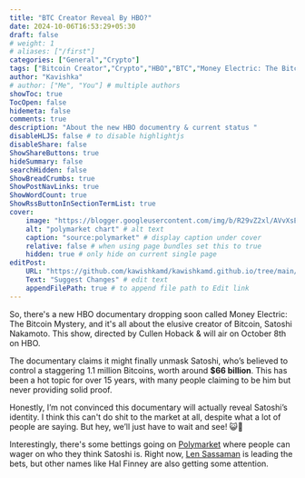 ```yaml
---
title: "BTC Creator Reveal By HBO?"
date: 2024-10-06T16:53:29+05:30
draft: false
# weight: 1
# aliases: ["/first"]
categories: ["General","Crypto"]
tags: ["Bitcoin Creator","Crypto","HBO","BTC","Money Electric: The Bitcoin Mystery","kawishkamd"]
author: "Kavishka"
# author: ["Me", "You"] # multiple authors
showToc: true
TocOpen: false
hidemeta: false
comments: true
description: "About the new HBO documentry & current status "
disableHLJS: false # to disable highlightjs
disableShare: false
ShowShareButtons: true
hideSummary: false
searchHidden: false
ShowBreadCrumbs: true
ShowPostNavLinks: true
ShowWordCount: true
ShowRssButtonInSectionTermList: true
cover:
    image: "https://blogger.googleusercontent.com/img/b/R29vZ2xl/AVvXsEjWRDEmTlDlFTOJ1S6i5YZTLTPTuDZKLKTT_95Q96eISXWLPMGmqgU1rkxHvoN-_2-23hoHEZSbqcH4svmXdqzXW8gQTRNhgNoM2IqyRxki7lPsyNs2lifVDlTsdzq1yy4HA9a9_QWISyWLpv1y7iFRNVBzI-1FJf0EsJcabuEK1EHhg01kgYtcpi1CIjg/s1120/Untitled%20design.png" # image path/url
    alt: "polymarket chart" # alt text
    caption: "source:polymarket" # display caption under cover
    relative: false # when using page bundles set this to true
    hidden: true # only hide on current single page
editPost:
    URL: "https://github.com/kawishkamd/kawishkamd.github.io/tree/main/content"
    Text: "Suggest Changes" # edit text
    appendFilePath: true # to append file path to Edit link
---
```


So, there's a new HBO documentary dropping soon called Money Electric: The Bitcoin Mystery, 
and it's all about the elusive creator of Bitcoin, Satoshi Nakamoto.
This show, directed by Cullen Hoback & will air on October 8th on HBO.

The documentary claims it might finally unmask Satoshi, 
who’s believed to control a staggering 1.1 million Bitcoins, 
worth around **$66 billion**. 
This has been a hot topic for over 15 years, 
with many people claiming to be him but never providing solid proof.

Honestly, I’m not convinced this documentary will actually reveal Satoshi’s identity. 
I think this can't do shit to the market at all, despite what a lot of people are saying. 
But hey, we’ll just have to wait and see! 😺💖

Interestingly, there's some bettings going on [Polymarket](https://polymarket.com) where people can wager on who they think Satoshi is. 
Right now, [Len Sassaman](https://en.wikipedia.org/wiki/Len_Sassaman) is leading the bets, but other names like Hal Finney are also getting some attention.


